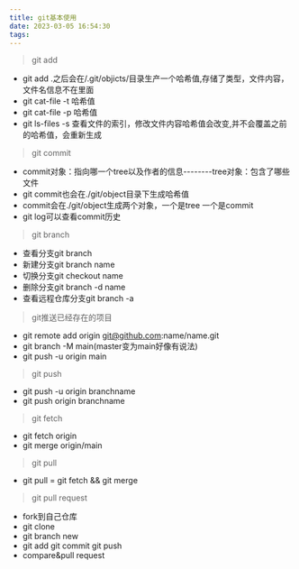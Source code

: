 ```yaml
---
title: git基本使用
date: 2023-03-05 16:54:30
tags:
---
```


> git add

* git add .之后会在/.git/objicts/目录生产一个哈希值,存储了类型，文件内容，文件名信息不在里面
* git cat-file -t 哈希值 
* git cat-file -p 哈希值
* git ls-files -s 查看文件的索引，修改文件内容哈希值会改变,并不会覆盖之前的哈希值，会重新生成

> git commit

* commit对象：指向哪一个tree以及作者的信息--------tree对象：包含了哪些文件
* git commit也会在./git/object目录下生成哈希值
* commit会在./git/object生成两个对象，一个是tree 一个是commit
* git log可以查看commit历史

> git branch

* 查看分支git branch
* 新建分支git branch name
* 切换分支git checkout name
* 删除分支git branch -d name 
* 查看远程仓库分支git branch -a

> git推送已经存在的项目

* git remote add origin git@github.com:name/name.git
* git branch -M main(master变为main好像有说法)
* git push -u origin main

> git push

* git push -u origin branchname
* git push origin branchname

> git fetch

* git fetch origin
* git merge origin/main

> git pull 

* git pull = git fetch && git merge


> git pull request

* fork到自己仓库
* git clone
* git branch new
* git add git commit git push
* compare&pull request 



